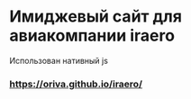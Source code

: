 # Имиджевый сайт для авиакомпании iraero

Использован нативный js
### https://oriva.github.io/iraero/

